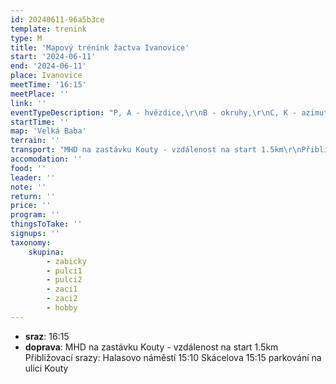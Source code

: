 ```yaml
---
id: 20240611-96a5b3ce
template: trenink
type: M
title: 'Mapový trénink žactva Ivanovice'
start: '2024-06-11'
end: '2024-06-11'
place: Ivanovice
meetTime: '16:15'
meetPlace: ''
link: ''
eventTypeDescription: "P, A - hvězdice,\r\nB - okruhy,\r\nC, K - azimuťák bez cest"
startTime: ''
map: 'Velká Baba'
terrain: ''
transport: "MHD na zastávku Kouty - vzdálenost na start 1.5km\r\nPřibližovací srazy:\r\nHalasovo náměstí 15:10\r\nSkácelova 15:15\r\nparkování na ulici Kouty"
accomodation: ''
food: ''
leader: ''
note: ''
return: ''
price: ''
program: ''
thingsToTake: ''
signups: ''
taxonomy:
    skupina:
        - zabicky
        - pulci1
        - pulci2
        - zaci1
        - zaci2
        - hobby
---
```


* **sraz**: 16:15
* **doprava**: MHD na zastávku Kouty - vzdálenost na start 1.5km
Přibližovací srazy:
Halasovo náměstí 15:10
Skácelova 15:15
parkování na ulici Kouty
